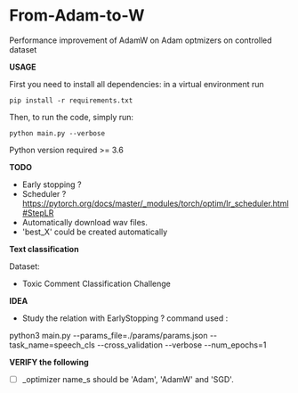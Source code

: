 # From-Adam-to-W

Performance improvement of AdamW on Adam optmizers on controlled dataset


**USAGE**

First you need to install all dependencies: in a virtual environment run

```
pip install -r requirements.txt
``` 

Then, to run the code, simply run:
```
python main.py --verbose
```

Python version required >= 3.6

**TODO**

- Early stopping ?
- Scheduler ? https://pytorch.org/docs/master/_modules/torch/optim/lr_scheduler.html#StepLR
- Automatically download wav files.
- 'best_X' could be created automatically

**Text classification**

Dataset:

- Toxic Comment Classification Challenge

**IDEA**

- Study the relation with EarlyStopping ?
command used : 


python3 main.py --params_file=./params/params.json --task_name=speech_cls --cross_validation --verbose --num_epochs=1


**VERIFY the following**

- [ ] _optimizer name_s should be 'Adam', 'AdamW' and 'SGD'.
